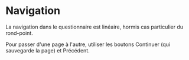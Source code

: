 # Navigation

La navigation dans le questionnaire est linéaire, hormis cas particulier du rond-point.

Pour passer d'une page à l'autre, utiliser les boutons Continuer (qui sauvegarde la page) et Précédent.

